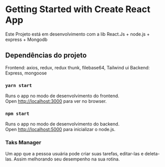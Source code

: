 # Getting Started with Create React App

Este Projeto está em desenvolvimento com a lib React.Js + node.js + express + Mongodb

## Dependências do projeto

Frontend: axios, redux, redux thunk, filebase64, Tailwind ui
Backend: Express, mongoose

### `yarn start`

Runs o app no modo de desenvolvimento do frontend.\
Open [http://localhost:3000](http://localhost:3000) para ver no browser.

### `npm start`

Runs o app no modo de desenvolvimento do backend.\
Open [http://localhost:5000](http://localhost:5000) para inicializar o node.js.

### Taks Manager

Um app que a pessoa usuária pode criar suas tarefas, editar-las e deleta-las. Assim melhorando seu desempenho na sua rotina.
